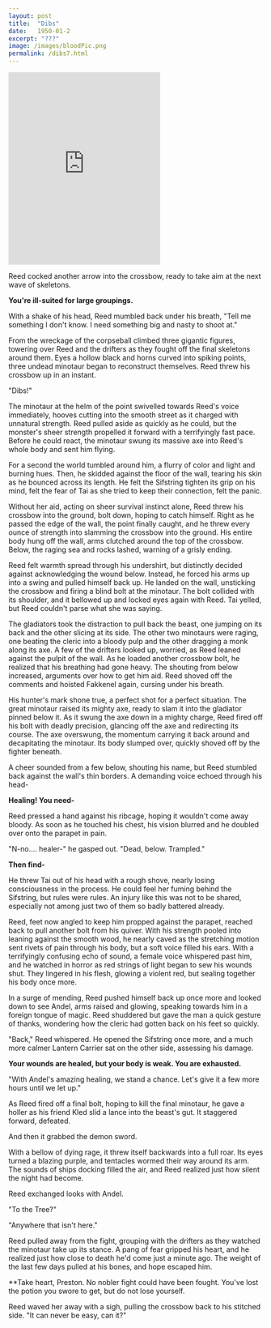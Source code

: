 ```yaml
---
layout: post
title:  "Dibs"
date:   1950-01-2
excerpt: "???"
image: /images/bloodPic.png
permalink: /dibs7.html
---
```

<iframe src="https://open.spotify.com/embed/track/34FEpygxlcPm1tE26YqewO" width="300" height="380" frameborder="0" allowtransparency="true" allow="encrypted-media"></iframe>

Reed cocked another arrow into the crossbow, ready to take aim at the next wave of skeletons.

**You're ill-suited for large groupings.**

With a shake of his head, Reed mumbled back under his breath, "Tell me something I don't know. I need something big and nasty to shoot at."

From the wreckage of the corpseball climbed three gigantic figures, towering over Reed and the drifters as they fought off the final skeletons around them. Eyes a hollow black and horns curved into spiking points, three undead minotaur began to reconstruct themselves. Reed threw his crossbow up in an instant.

"Dibs!"

The minotaur at the helm of the point swivelled towards Reed's voice immediately, hooves cutting into the smooth street as it charged with unnatural strength. Reed pulled aside as quickly as he could, but the monster's sheer strength propelled it forward with a terrifyingly fast pace. Before he could react, the minotaur swung its massive axe into Reed's whole body and sent him flying.

For a second the world tumbled around him, a flurry of color and light and burning hues. Then, he skidded against the floor of the wall, tearing his skin as he bounced across its length. He felt the Sifstring tighten its grip on his mind, felt the fear of Tai as she tried to keep their connection, felt the panic.

Without her aid, acting on sheer survival instinct alone, Reed threw his crossbow into the ground, bolt down, hoping to catch himself. Right as he passed the edge of the wall, the point finally caught, and he threw every ounce of strength into slamming the crossbow into the ground. His entire body hung off the wall, arms clutched around the top of the crossbow. Below, the raging sea and rocks lashed, warning of a grisly ending.

Reed felt warmth spread through his undershirt, but distinctly decided against acknowledging the wound below. Instead, he forced his arms up into a swing and pulled himself back up. He landed on the wall, unsticking the crossbow and firing a blind bolt at the minotaur. The bolt collided with its shoulder, and it bellowed up and locked eyes again with Reed. Tai yelled, but Reed couldn't parse what she was saying.

The gladiators took the distraction to pull back the beast, one jumping on its back and the other slicing at its side. The other two minotaurs were raging, one beating the cleric into a bloody pulp and the other dragging a monk along its axe. A few of the drifters looked up, worried, as Reed leaned against the pulpit of the wall. As he loaded another crossbow bolt, he realized that his breathing had gone heavy. The shouting from below increased, arguments over how to get him aid. Reed shoved off the comments and hoisted Fakkenel again, cursing under his breath.

His hunter's mark shone true, a perfect shot for a perfect situation. The great minotaur raised its mighty axe, ready to slam it into the gladiator pinned below it. As it swung the axe down in a mighty charge, Reed fired off his bolt with deadly precision, glancing off the axe and redirecting its course. The axe overswung, the momentum carrying it back around and decapitating the minotaur. Its body slumped over, quickly shoved off by the fighter beneath.

A cheer sounded from a few below, shouting his name, but Reed stumbled back against the wall's thin borders. A demanding voice echoed through his head-

**Healing! You need-**

Reed pressed a hand against his ribcage, hoping it wouldn't come away bloody. As soon as he touched his chest, his vision blurred and he doubled over onto the parapet in pain.

"N-no…. healer-" he gasped out. "Dead, below. Trampled."

**Then find-**

He threw Tai out of his head with a rough shove, nearly losing consciousness in the process. He could feel her fuming behind the Sifstring, but rules were rules. An injury like this was not to be shared, especially not among just two of them so badly battered already.

Reed, feet now angled to keep him propped against the parapet, reached back to pull another bolt from his quiver. With his strength pooled into leaning against the smooth wood, he nearly caved as the stretching motion sent rivets of pain through his body, but a soft voice filled his ears. With a terrifyingly confusing echo of sound, a female voice whispered past him, and he watched in horror as red strings of light began to sew his wounds shut. They lingered in his flesh, glowing a violent red, but sealing together his body once more.

In a surge of mending, Reed pushed himself back up once more and looked down to see Andel, arms raised and glowing, speaking towards him in a foreign tongue of magic. Reed shuddered but gave the man a quick gesture of thanks, wondering how the cleric had gotten back on his feet so quickly.

"Back," Reed whispered. He opened the Sifstring once more, and a much more calmer Lantern Carrier sat on the other side, assessing his damage.

**Your wounds are healed, but your body is weak. You are exhausted.**

"With Andel's amazing healing, we stand a chance. Let's give it a few more hours until we let up."

As Reed fired off a final bolt, hoping to kill the final minotaur, he gave a holler as his friend Kled slid a lance into the beast's gut. It staggered forward, defeated.

And then it grabbed the demon sword.

With a bellow of dying rage, it threw itself backwards into a full roar. Its eyes turned a blazing purple, and tentacles wormed their way around its arm. The sounds of ships docking filled the air, and Reed realized just how silent the night had become.

Reed exchanged looks with Andel.

"To the Tree?"

"Anywhere that isn't here."

Reed pulled away from the fight, grouping with the drifters as they watched the minotaur take up its stance. A pang of fear gripped his heart, and he realized just how close to death he'd come just a minute ago. The weight of the last few days pulled at his bones, and hope escaped him.

**Take heart, Preston. No nobler fight could have been fought. You've lost the potion you swore to get, but do not lose yourself.

Reed waved her away with a sigh, pulling the crossbow back to his stitched side. "It can never be easy, can it?"

